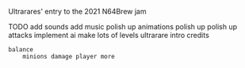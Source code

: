
Ultrarares' entry to the 2021 N64Brew jam

TODO
    add sounds
    add music
    polish up animations
    polish up 
    polish up attacks
    implement ai
    make lots of levels
    ultrarare intro
    credits

    balance
        minions damage player more